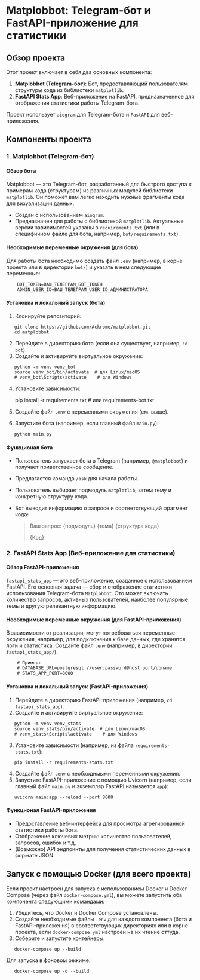 # Matplobbot: Telegram-бот и FastAPI-приложение для статистики

## Обзор проекта

Этот проект включает в себя два основных компонента:

1. **Matplobbot (Telegram-бот)**: Бот, предоставляющий пользователям структуры кода из библиотеки `matplotlib`.
2. **FastAPI Stats App**: Веб-приложение на FastAPI, предназначенное для отображения статистики работы Telegram-бота.

Проект использует `aiogram` для Telegram-бота и `FastAPI` для веб-приложения.

## Компоненты проекта

### 1. Matplobbot (Telegram-бот)

#### Обзор бота

Matplobbot — это Telegram-бот, разработанный для быстрого доступа к примерам кода (структурам) из различных модулей библиотеки `matplotlib`.
Он поможет вам легко находить нужные фрагменты кода для визуализации данных.

* Создан с использованием `aiogram`.
* Предназначен для работы с библиотекой `matplotlib`. Актуальные версии зависимостей указаны в `requirements.txt` (или в специфичном файле для бота, например, `bot/requirements.txt`).

#### Необходимые переменные окружения (для бота)

Для работы бота необходимо создать файл `.env` (например, в корне проекта или в директории `bot/`) и указать в нем следующие переменные:
```
    BOT_TOKEN=ВАШ_ТЕЛЕГРАМ_БОТ_ТОКЕН
    ADMIN_USER_ID=ВАШ_ТЕЛЕГРАМ_USER_ID_АДМИНИСТРАТОРА
```
#### Установка и локальный запуск (бота)

1. Клонируйте репозиторий:
```
   git clone https://github.com/Ackrome/matplobbot.git
   cd matplobbot
```
2. Перейдите в директорию бота (если она существует, например, `cd bot`).
3. Создайте и активируйте виртуальное окружение:
```
   python -m venv venv_bot
   source venv_bot/bin/activate  # для Linux/macOS
   # venv_bot\Scripts\activate    # для Windows
```
4. Установите зависимости:

   pip install -r requirements.txt # или requirements-bot.txt
5. Создайте файл `.env` с переменными окружения (см. выше).
6. Запустите бота (например, если главный файл `main.py`):
```
   python main.py
```
#### Функционал бота

* Пользователь запускает бота в Telegram (например, `@matplobbot`) и получает приветственное сообщение.
* Предлагается команда `/ask` для начала работы.
* Пользователь выбирает подмодуль `matplotlib`, затем тему и конкретную структуру кода.
* Бот выводит информацию о запросе и соответствующий фрагмент кода:

  > Ваш запрос:
  > {подмодуль}
  > {тема}
  > {структура кода}
  >
  > {Код}
  >

### 2. FastAPI Stats App (Веб-приложение для статистики)

#### Обзор FastAPI-приложения

`fastapi_stats_app` — это веб-приложение, созданное с использованием FastAPI. Его основная задача — сбор и отображение статистики использования Telegram-бота `Matplobbot`. Это может включать количество запросов, активных пользователей, наиболее популярные темы и другую релевантную информацию.

#### Необходимые переменные окружения (для FastAPI-приложения)

В зависимости от реализации, могут потребоваться переменные окружения, например, для подключения к базе данных, где хранятся логи и статистика. Создайте файл `.env` (например, в директории `fastapi_stats_app/`).
```
    # Пример:
    # DATABASE_URL=postgresql://user:password@host:port/dbname
    # STATS_APP_PORT=8000
```
#### Установка и локальный запуск (FastAPI-приложения)

1. Перейдите в директорию FastAPI-приложения (например, `cd fastapi_stats_app`).
2. Создайте и активируйте виртуальное окружение:
```
   python -m venv venv_stats
   source venv_stats/bin/activate  # для Linux/macOS
   # venv_stats\Scripts\activate    # для Windows
```
3. Установите зависимости (например, из файла `requirements-stats.txt`):
```
   pip install -r requirements-stats.txt
```
4. Создайте файл `.env` с необходимыми переменными окружения.
5. Запустите FastAPI-приложение с помощью Uvicorn (например, если главный файл `main.py` и экземпляр FastAPI называется `app`):
```
   uvicorn main:app --reload --port 8000
```
#### Функционал FastAPI-приложения

* Предоставление веб-интерфейса для просмотра агрегированной статистики работы бота.
* Отображение ключевых метрик: количество пользователей, запросов, ошибок и т.д.
* (Возможно) API эндпоинты для получения статистических данных в формате JSON.

## Запуск с помощью Docker (для всего проекта)

Если проект настроен для запуска с использованием Docker и Docker Compose (через файл `docker-compose.yml`), вы можете запустить оба компонента следующими командами:

1. Убедитесь, что Docker и Docker Compose установлены.
2. Создайте необходимые файлы `.env` для каждого компонента (бота и FastAPI-приложения) в соответствующих директориях или в корне проекта, если `docker-compose.yml` настроен на их чтение оттуда.
3. Соберите и запустите контейнеры:
```
   docker-compose up --build
```
   Для запуска в фоновом режиме:
```
   docker-compose up -d --build
```